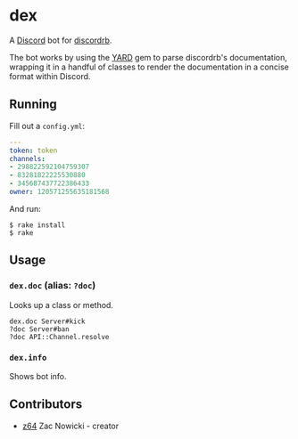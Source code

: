 # **dex**

A [Discord](https://discord.com) bot for [discordrb](https://github.com/meew0/discordrb).

The bot works by using the [YARD](https://yardoc.org/) gem to parse discordrb's documentation, wrapping it in a handful of classes to render the documentation in a concise format within Discord.

## Running

Fill out a `config.yml`:
```yaml
---
token: token
channels:
- 298822592104759307
- 83281822225530880
- 345687437722386433
owner: 120571255635181568
```
And run:
```
$ rake install
$ rake
```

## Usage

### `dex.doc` (alias: `?doc`)

Looks up a class or method.

```
dex.doc Server#kick
?doc Server#ban
?doc API::Channel.resolve
```

### `dex.info`

Shows bot info.

## Contributors

- [z64](https://github.com/z64) Zac Nowicki - creator
